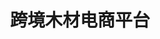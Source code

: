 ---
title: 跨境木材电商平台

authors:
  - 跨境木材电商平台

superuser: false

role: 跨境木材电商平台

user_groups:
  - Plan
---